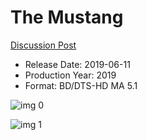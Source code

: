 # The Mustang

[Discussion Post](https://www.avsforum.com/threads/bass-eq-for-filtered-movies.2995212/post-58207616)

* Release Date: 2019-06-11
* Production Year: 2019
* Format: BD/DTS-HD MA 5.1

![img 0](https://i.imgur.com/hgm4gOc.jpg)

![img 1](https://i.imgur.com/XeVO8Y5.png)

